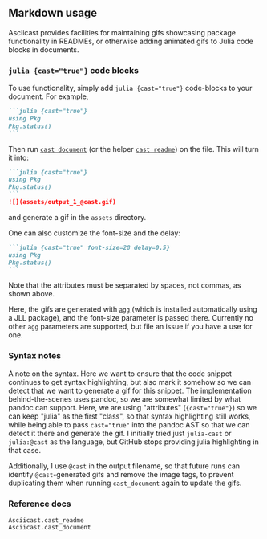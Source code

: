 ## Markdown usage

Asciicast provides facilities for maintaining gifs showcasing package functionality in READMEs, or otherwise adding animated gifs to Julia code blocks in documents.

### `julia {cast="true"}` code blocks

To use functionality, simply add `julia {cast="true"}` code-blocks to your document. For example,

````markdown
```julia {cast="true"}
using Pkg
Pkg.status()
```
````

Then run [`cast_document`](@ref) (or the helper [`cast_readme`](@ref)) on the file. This will turn it into:

````markdown
```julia {cast="true"}
using Pkg
Pkg.status()
```
![](assets/output_1_@cast.gif)
````
and generate a gif in the `assets` directory.

One can also customize the font-size and the delay:

````markdown
```julia {cast="true" font-size=28 delay=0.5}
using Pkg
Pkg.status()
```
````

Note that the attributes must be separated by spaces, not commas, as shown above.

Here, the gifs are generated with [`agg`](https://github.com/asciinema/agg) (which is installed automatically using a JLL package), and the font-size parameter is passed there. Currently no other `agg` parameters are supported, but file an issue if you have a use for one.

### Syntax notes

A note on the syntax. Here we want to ensure that the code snippet continues to get syntax highlighting, but also mark it somehow so we can detect that we want to generate a gif for this snippet. The implementation behind-the-scenes uses pandoc, so we are somewhat limited by what pandoc can support. Here, we are using "attributes" (`{cast="true"}`) so we can keep "julia" as the first "class", so that syntax highlighting still works, while being able to pass `cast="true"` into the pandoc AST so that we can detect it there and generate the gif. I initially tried just `julia-cast` or `julia:@cast` as the language, but GitHub stops providing julia highlighting in that case.

Additionally, I use `@cast` in the output filename, so that future runs can identify `@cast`-generated gifs and remove the image tags, to prevent duplicating them when running `cast_document` again to update the gifs.

### Reference docs

```@docs
Asciicast.cast_readme
Asciicast.cast_document
```
